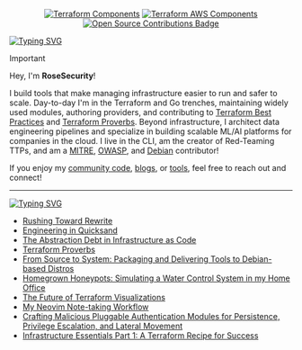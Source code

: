 <p align="center">
  <a href="https://github.com/cloudposse-terraform-components" title="Terraform Components"><img src="https://img.shields.io/badge/Terraform_Components-5C4EE6.svg?style=for-the-badge" alt="Terraform Components"></a>
  <a href="https://rosesecurity.dev/" title="Development Blog"><img
src="https://img.shields.io/badge/Development_Blog-1d1d1d.svg?style=for-the-badge" alt="Terraform AWS Components"></a>
  <a href="https://github.com/cloudposse" title="Open Source Contributions">
  <img 
    src="https://img.shields.io/badge/Open_Source_Contributions-5C4EE6.svg?style=for-the-badge" 
    alt="Open Source Contributions Badge">
</a>
</p>

[![Typing SVG](https://readme-typing-svg.demolab.com?font=IBM+Plex+Mono&weight=500&size=30&duration=6000&pause=1000&color=F7F7F7&width=435&lines=About+Me%3A)](https://git.io/typing-svg)

> [!IMPORTANT]
> Hey, I'm **RoseSecurity**!
>
> I build tools that make managing infrastructure easier to run and safer to scale. Day-to-day I'm in the Terraform and Go trenches, maintaining widely used modules, authoring providers, and contributing to [Terraform Best Practices](https://www.terraform-best-practices.com/) and [Terraform Proverbs](https://rosesecurity.dev/2024/11/24/terraform-proverbs.html). Beyond infrastructure, I architect data engineering pipelines and specialize in building scalable ML/AI platforms for companies in the cloud. I live in the CLI, am the creator of Red-Teaming TTPs, and am a [MITRE](https://attack.mitre.org/resources/engage-with-attack/contribute/), [OWASP](https://nest.owasp.org/members/RoseSecurity), and [Debian](https://nm.debian.org/person/rosesecurity/) contributor!
> 
> If you enjoy my [community code](https://github.com/search?q=author%3Arosesecurity%20type%3Apr%20state%3Aclosed%20is%3Amerged%20-user%3Arosesecurity&type=pullrequests), [blogs](https://rosesecurity.dev/), or [tools](https://github.com/RoseSecurity?tab=repositories), feel free to reach out and connect!

---

[![Typing SVG](https://readme-typing-svg.demolab.com?font=IBM+Plex+Mono&weight=500&size=30&duration=6000&pause=1000&color=F7F7F7&width=435&lines=Development+Blog%3A)](https://git.io/typing-svg)

<!-- BLOG-POST-LIST:START -->
- [Rushing Toward Rewrite](https://rosesecurity.dev/2025/03/26/rushing-toward-rewrite.html)
- [Engineering in Quicksand](https://rosesecurity.dev/2025/03/12/engineering-in-quicksand.html)
- [The Abstraction Debt in Infrastructure as Code](https://rosesecurity.dev/2025/03/06/the-abstraction-debt-in-iac.html)
- [Terraform Proverbs](https://rosesecurity.dev/2024/11/24/terraform-proverbs.html)
- [From Source to System: Packaging and Delivering Tools to Debian-based Distros](https://rosesecurity.dev/2024/09/15/from-source-to-system-on-debian.html)
- [Homegrown Honeypots: Simulating a Water Control System in my Home Office](https://rosesecurity.dev/2024/08/28/homegrown-honeypots.html)
- [The Future of Terraform Visualizations](https://rosesecurity.dev/2024/07/29/the-future-of-terraform-visualizations.html)
- [My Neovim Note-taking Workflow](https://rosesecurity.dev/2024/07/26/my-vim-note-taking-workflow.html)
- [Crafting Malicious Pluggable Authentication Modules for Persistence, Privilege Escalation, and Lateral Movement](https://rosesecurity.dev/2024/07/25/crafting-malicious-pluggable-authentication-modules.html)
- [Infrastructure Essentials Part 1: A Terraform Recipe for Success](https://rosesecurity.dev/2024/06/28/infrastructure-essentials-part-1.html)
<!-- BLOG-POST-LIST:END -->
